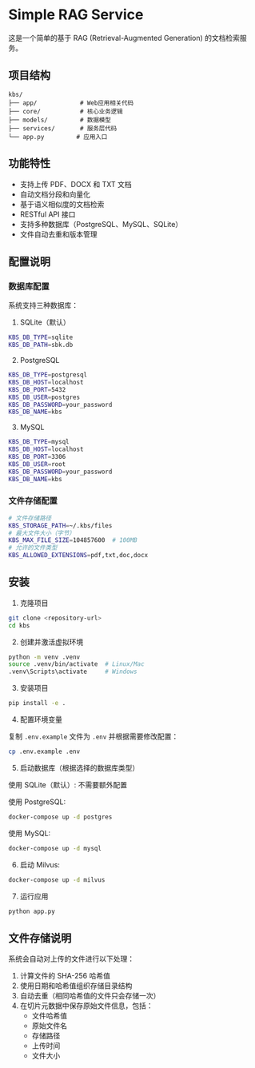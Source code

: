 # Simple RAG Service

这是一个简单的基于 RAG (Retrieval-Augmented Generation) 的文档检索服务。

## 项目结构

```
kbs/
├── app/            # Web应用相关代码
├── core/           # 核心业务逻辑
├── models/         # 数据模型
├── services/       # 服务层代码
└── app.py         # 应用入口

```

## 功能特性

- 支持上传 PDF、DOCX 和 TXT 文档
- 自动文档分段和向量化
- 基于语义相似度的文档检索
- RESTful API 接口
- 支持多种数据库（PostgreSQL、MySQL、SQLite）
- 文件自动去重和版本管理

## 配置说明

### 数据库配置

系统支持三种数据库：

1. SQLite（默认）
```bash
KBS_DB_TYPE=sqlite
KBS_DB_PATH=sbk.db
```

2. PostgreSQL
```bash
KBS_DB_TYPE=postgresql
KBS_DB_HOST=localhost
KBS_DB_PORT=5432
KBS_DB_USER=postgres
KBS_DB_PASSWORD=your_password
KBS_DB_NAME=kbs
```

3. MySQL
```bash
KBS_DB_TYPE=mysql
KBS_DB_HOST=localhost
KBS_DB_PORT=3306
KBS_DB_USER=root
KBS_DB_PASSWORD=your_password
KBS_DB_NAME=kbs
```

### 文件存储配置

```bash
# 文件存储路径
KBS_STORAGE_PATH=~/.kbs/files
# 最大文件大小（字节）
KBS_MAX_FILE_SIZE=104857600  # 100MB
# 允许的文件类型
KBS_ALLOWED_EXTENSIONS=pdf,txt,doc,docx
```

## 安装

1. 克隆项目

```bash
git clone <repository-url>
cd kbs
```

2. 创建并激活虚拟环境

```bash
python -m venv .venv
source .venv/bin/activate  # Linux/Mac
.venv\Scripts\activate     # Windows
```

3. 安装项目

```bash
pip install -e .
```

4. 配置环境变量

复制 `.env.example` 文件为 `.env` 并根据需要修改配置：
```bash
cp .env.example .env
```

5. 启动数据库（根据选择的数据库类型）

使用 SQLite（默认）:
不需要额外配置

使用 PostgreSQL:
```bash
docker-compose up -d postgres
```

使用 MySQL:
```bash
docker-compose up -d mysql
```

6. 启动 Milvus:

```bash
docker-compose up -d milvus
```

7. 运行应用

```bash
python app.py
```

## 文件存储说明

系统会自动对上传的文件进行以下处理：

1. 计算文件的 SHA-256 哈希值
2. 使用日期和哈希值组织存储目录结构
3. 自动去重（相同哈希值的文件只会存储一次）
4. 在切片元数据中保存原始文件信息，包括：
   - 文件哈希值
   - 原始文件名
   - 存储路径
   - 上传时间
   - 文件大小